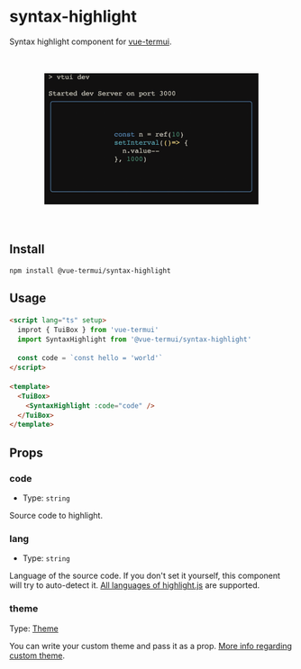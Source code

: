 # syntax-highlight

Syntax highlight component for [vue-termui](https://github.com/vue-terminal/vue-termui).

<div align="center">
	<br>
	<br>
	<img width="380"  src="./example.gif">
	<br>
	<br>
	<br>
</div>

## Install

```shell
npm install @vue-termui/syntax-highlight
```

## Usage

```html
<script lang="ts" setup>
  improt { TuiBox } from 'vue-termui'
  import SyntaxHighlight from '@vue-termui/syntax-highlight'

  const code = `const hello = 'world'`
</script>

<template>
  <TuiBox>
    <SyntaxHighlight :code="code" />
  </TuiBox>
</template>
```

## Props

### code

- Type: `string`

Source code to highlight.

### lang

- Type: `string`

Language of the source code. If you don't set it yourself, this component will try to auto-detect it. [All languages of highlight.js](https://github.com/highlightjs/highlight.js/blob/master/SUPPORTED_LANGUAGES.md#supported-languages) are supported.

### theme

Type: [Theme](https://github.com/felixfbecker/cli-highlight/blob/main/src/theme.ts#L280)<br>

You can write your custom theme and pass it as a prop. [More info regarding custom theme](https://github.com/felixfbecker/cli-highlight/blob/main/README.md#themes).
